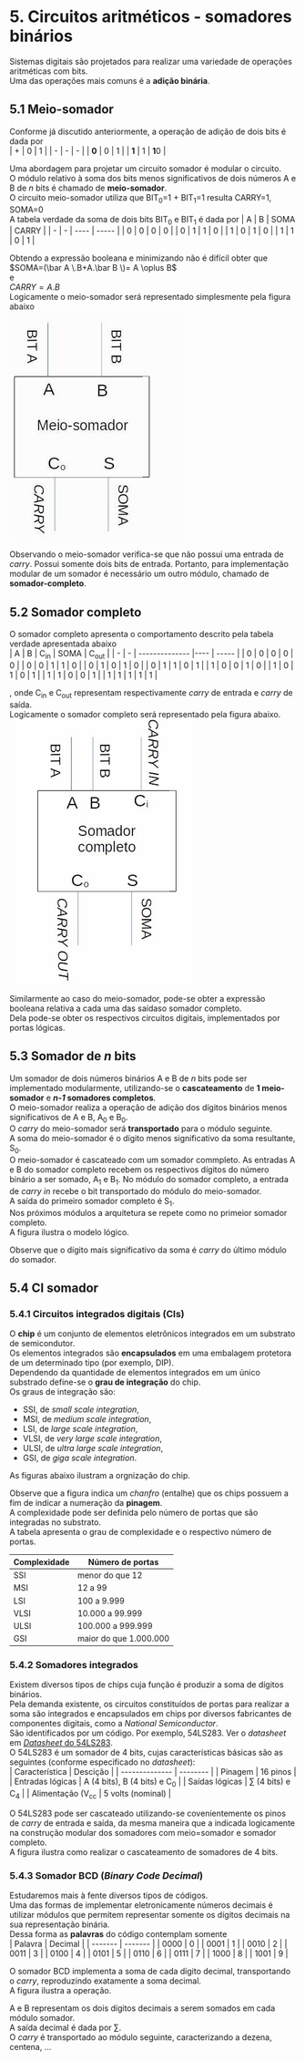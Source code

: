 # 5. Circuitos aritméticos - somadores binários 

Sistemas digitais são projetados para realizar uma variedade de operações aritméticas com bits.  
Uma das operações mais comuns é a **adição binária**.

## 5.1 Meio-somador
Conforme já discutido anteriormente, a operação de adição de dois bits é dada por  
| + | 0 | 1 |
| - | - | - |
| **0** | 0 | 1 |
| **1** | 1 | **1**0 |

Uma abordagem para projetar um circuito somador é modular o circuito.  
O módulo relativo à soma dos bits menos significativos de dois números A e B de *n* bits é chamado de **meio-somador**.  
O circuito meio-somador utiliza que
BIT<sub>0</sub>=1 + BIT<sub>1</sub>=1 resulta CARRY=1, SOMA=0  
A tabela verdade da soma de dois bits BIT<sub>0</sub> e BIT<sub>1</sub> é dada por
| A | B | SOMA | CARRY |
| - | - | ---- | ----- |
| 0 | 0 | 0 | 0 |
| 0 | 1 | 1 | 0 |
| 1 | 0 | 1 | 0 |
| 1 | 1 | 0 | 1 |

Obtendo a expressão booleana e minimizando não é difícil obter que  
$SOMA=(\bar A \.B+A.\bar B \)= A \oplus B$  
e  
$CARRY = A.B$  
Logicamente o meio-somador será representado simplesmente pela figura abaixo  
![Meio-somador](/sisdig_aulas/images_sisdig/meio-somador.jpg)

Observando o meio-somador verifica-se que não possui uma entrada de *carry*. Possui somente dois bits de entrada.
Portanto, para implementação modular de um somador é necessário um outro módulo, chamado de **somador-completo**.

## 5.2 Somador completo
O somador completo apresenta o comportamento descrito pela tabela verdade apresentada abaixo  
| A | B | C<sub>in</sub> | SOMA | C<sub>out</sub> |
| - | - | -------------- |---- | ----- |
| 0 | 0 | 0 | 0 | 0 |
| 0 | 0 | 1 | 1 | 0 |
| 0 | 1 | 0 | 1 | 0 |
| 0 | 1 | 1 | 0 | 1 |
| 1 | 0 | 0 | 1 | 0 |
| 1 | 0 | 1 | 0 | 1 |
| 1 | 1 | 0 | 0 | 1 |
| 1 | 1 | 1 | 1 | 1 |

, onde C<sub>in</sub> e C<sub>out</sub> representam respectivamente *carry* de entrada e *carry* de saída.  
Logicamente o somador completo será representado pela figura abaixo.  
![Somador completo](/sisdig_aulas/images_sisdig/somadorcompleto.jpg)

Similarmente ao caso do meio-somador, pode-se obter a expressão booleana relativa a cada uma das saídaso somador completo.  
Dela pode-se obter os respectivos circuitos digitais, implementados por portas lógicas.  

## 5.3 Somador de *n* bits 
Um somador de dois números binários A e B de *n* bits pode ser implementado modularmente,
utilizando-se o **cascateamento** de **1 meio-somador** e ***n-1* somadores completos**.    
O meio-somador realiza a operação de adição dos dígitos binários menos significativos de A e B, A<sub>0</sub> e B<sub>0</sub>.  
O *carry* do meio-somador será **transportado** para o módulo seguinte.  
A soma do meio-somador é o dígito menos significativo da soma resultante, S<sub>0</sub>.  
O meio-somador é cascateado com um somador commpleto.
As entradas A e B do somador completo recebem os respectivos dígitos do número binário a ser somado, A<sub>1</sub> e B<sub>1</sub>.
No módulo do somador completo, a entrada de *carry in* recebe o bit transportado do módulo do meio-somador.  
A saída do primeiro somador completo é S<sub>1</sub>.  
Nos próximos módulos a arquitetura se repete como no primeior somador completo.  
A figura ilustra o modelo lógico.  

Observe que o dígito mais significativo da soma é *carry* do último módulo do somador.

## 5.4 CI somador

### 5.4.1 Circuitos integrados digitais (CIs)
O **chip** é um conjunto de elementos eletrônicos integrados em um substrato de semicondutor.  
Os elementos integrados são **encapsulados** em uma embalagem protetora de um determinado tipo (por exemplo, DIP).  
Dependendo da quantidade de elementos integrados em um único substrado define-se o **grau de integração** do chip.  
Os graus de integração são:  
- SSI, de *small scale integration*,
- MSI, de *medium scale integration*,
- LSI, de *large scale integration*,
- VLSI, de *very large scale integration*,
- ULSI, de *ultra large scale integration*,
- GSI, de *giga scale integration*.  

As figuras abaixo ilustram a orgnização do chip.

Observe que a figura indica um *chanfro* (entalhe) que os chips possuem a fim de indicar a numeração da **pinagem**.  
A complexidade pode ser definida pelo número de portas que são integradas no substrato.  
A tabela apresenta o grau de complexidade e o respectivo número de portas.

| Complexidade | Número de portas |
| ------------ | ---------------- |
| SSI | menor do que 12 |
| MSI | 12 a 99 |
| LSI | 100 a 9.999 |
| VLSI | 10.000 a 99.999 |
| ULSI | 100.000 a 999.999 |
| GSI | maior do que 1.000.000 |

### 5.4.2 Somadores integrados 
Existem diversos tipos de chips cuja função é produzir a soma de dígitos binários.  
Pela demanda existente, os circuitos constituídos de portas para realizar a soma são integrados e 
encapsulados em chips por diversos fabricantes de componentes digitais, como a *National Semiconductor*.  
São identificados por um código. Por exemplo, 54LS283.
Ver o *datasheet* em [*Datasheet* do 54LS283](https://github.com/claytonjasilva/claytonjasilva.github.io/blob/main/sisdig_aulas/74LS283_National.pdf).  
O 54LS283 é um somador de 4 bits, cujas características básicas são as seguintes (conforme especificado no *datasheet*):  
| Característica | Descição |
| -------------- | -------- |
| Pinagem | 16 pinos |
| Entradas lógicas | A (4 bits), B (4 bits) e C<sub>0</sub> |
| Saídas lógicas | $\sum$ (4 bits) e C<sub>4</sub> |
| Alimentação (V<sub>cc</sub> | 5 volts (nominal) |

O 54LS283 pode ser cascateado utilizando-se covenientemente os pinos de *carry* de entrada e saída,
da mesma maneira que a indicada logicamente na construção modular dos somadores com meio=somador e somador completo.  
A figura ilustra como realizar o cascateamento de somadores de 4 bits.  

### 5.4.3 Somador BCD (*Binary Code Decimal*)
Estudaremos mais à fente diversos tipos de códigos.  
Uma das formas de implementar eletronicamente números decimais é utilizar módulos que permitem
representar somente os dígitos decimais na sua representação binária.  
Dessa forma as **palavras** do código contemplam somente  
| Palavra | Decimal |
| ------- | ------- |
| 0000 | 0 |
| 0001 | 1 |
| 0010 | 2 |
| 0011 | 3 |
| 0100 | 4 |
| 0101 | 5 |
| 0110 | 6 |
| 0111 | 7 |
| 1000 | 8 |
| 1001 | 9 |

O somador BCD implementa a soma de cada dígito decimal, transportando o *carry*, reproduzindo exatamente a soma decimal.  
A figura ilustra a operação.

A e B representam os dois dígitos decimais a serem somados em cada módulo somador.  
A saída decimal é dada por $\sum$.  
O *carry* é transportado ao módulo seguinte, caracterizando a dezena, centena, ...  








